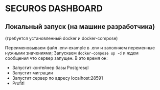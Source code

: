 
# SECUROS DASHBOARD

## Локальный запуск (на машине разработчика)
(требуется установленный docker и docker-compose)

Переименовываем файл .env-example в .env и заполняем переменные нужными значениями;
Запускаем `docker-compose up -d` и ждем сообщения что сервер запущен.
В это время он:
- Запустит контейнер базы Postgresql
- Запустит миграции
- Запустит сервер по адресу localhost:28591
- Profit!


